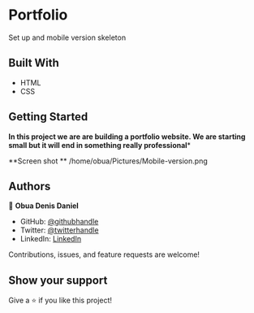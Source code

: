 # Portfolio
Set up and mobile version skeleton

## Built With

- HTML
- CSS

## Getting Started

**In this project we are are building a portfolio website. We are starting small but it will end in something really professional***

**Screen shot **
/home/obua/Pictures/Mobile-version.png

## Authors

👤 **Obua Denis Daniel**

- GitHub: [@githubhandle](https://github.com/dd-obua)
- Twitter: [@twitterhandle](https://twitter.com/DenisDanielObu1)
- LinkedIn: [LinkedIn](https://www.linkedin.com/in/denis-daniel-obua-99024a229/)

Contributions, issues, and feature requests are welcome!

## Show your support

Give a ⭐️ if you like this project!

